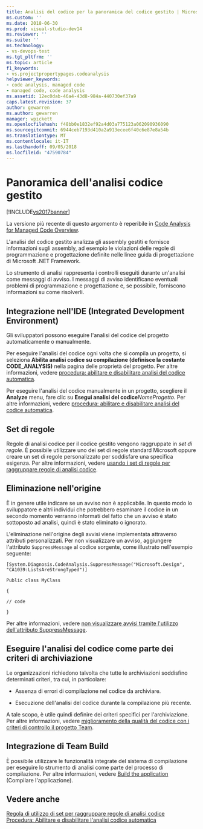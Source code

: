 ```yaml
---
title: Analisi del codice per la panoramica del codice gestito | Microsoft Docs
ms.custom: ''
ms.date: 2018-06-30
ms.prod: visual-studio-dev14
ms.reviewer: ''
ms.suite: ''
ms.technology:
- vs-devops-test
ms.tgt_pltfrm: ''
ms.topic: article
f1_keywords:
- vs.projectpropertypages.codeanalysis
helpviewer_keywords:
- code analysis, managed code
- managed code, code analysis
ms.assetid: 12ec0dab-46a4-43d8-984a-440730ef37a9
caps.latest.revision: 37
author: gewarren
ms.author: gewarren
manager: wpickett
ms.openlocfilehash: f48bb0e1832ef92a4d03a775123a062090936090
ms.sourcegitcommit: 6944ceb7193d410a2a913ecee6f40c6e87e8a54b
ms.translationtype: MT
ms.contentlocale: it-IT
ms.lasthandoff: 09/05/2018
ms.locfileid: "47590784"
---
```

# <a name="code-analysis-for-managed-code-overview"></a>Panoramica dell'analisi codice gestito
[!INCLUDE[vs2017banner](../includes/vs2017banner.md)]

La versione più recente di questo argomento è reperibile in [Code Analysis for Managed Code Overview](https://docs.microsoft.com/visualstudio/code-quality/code-analysis-for-managed-code-overview).  
  
L'analisi del codice gestito analizza gli assembly gestiti e fornisce informazioni sugli assembly, ad esempio le violazioni delle regole di programmazione e progettazione definite nelle linee guida di progettazione di Microsoft .NET Framework.  
  
 Lo strumento di analisi rappresenta i controlli eseguiti durante un'analisi come messaggi di avviso. I messaggi di avviso identificano eventuali problemi di programmazione e progettazione e, se possibile, forniscono informazioni su come risolverli.  
  
## <a name="ide-integrated-development-environment-integration"></a>Integrazione nell'IDE (Integrated Development Environment)  
 Gli sviluppatori possono eseguire l'analisi del codice del progetto automaticamente o manualmente.  
  
 Per eseguire l'analisi del codice ogni volta che si compila un progetto, si seleziona **Abilita analisi codice su compilazione (definisce la costante CODE_ANALYSIS)** nella pagina delle proprietà del progetto. Per altre informazioni, vedere [procedura: abilitare e disabilitare analisi del codice automatica](../code-quality/how-to-enable-and-disable-automatic-code-analysis-for-managed-code.md).  
  
 Per eseguire l'analisi del codice manualmente in un progetto, scegliere il **Analyze** menu, fare clic su **Esegui analisi del codice**_NomeProgetto_. Per altre informazioni, vedere [procedura: abilitare e disabilitare analisi del codice automatica](../code-quality/how-to-enable-and-disable-automatic-code-analysis-for-managed-code.md).  
  
## <a name="rule-sets"></a>Set di regole  
 Regole di analisi codice per il codice gestito vengono raggruppate in *set di regole*. È possibile utilizzare uno dei set di regole standard Microsoft oppure creare un set di regole personalizzato per soddisfare una specifica esigenza. Per altre informazioni, vedere [usando i set di regole per raggruppare regole di analisi codice](../code-quality/using-rule-sets-to-group-code-analysis-rules.md).  
  
## <a name="in-source-suppression"></a>Eliminazione nell'origine  
 È in genere utile indicare se un avviso non è applicabile. In questo modo lo sviluppatore e altri individui che potrebbero esaminare il codice in un secondo momento verranno informati del fatto che un avviso è stato sottoposto ad analisi, quindi è stato eliminato o ignorato.  
  
 L'eliminazione nell'origine degli avvisi viene implementata attraverso attributi personalizzati. Per non visualizzare un avviso, aggiungere l'attributo `SuppressMessage` al codice sorgente, come illustrato nell'esempio seguente:  
  
 `[System.Diagnosis.CodeAnalysis.SuppressMessage("Microsoft.Design", "CA1039:ListsAreStrongTyped")]`  
  
 `Public class MyClass`  
  
 `{`  
  
 `// code`  
  
 `}`  
  
 Per altre informazioni, vedere [non visualizzare avvisi tramite l'utilizzo dell'attributo SuppressMessage](../code-quality/suppress-warnings-by-using-the-suppressmessage-attribute.md).  
  
## <a name="run-code-analysis-as-part-of-check-in-policy"></a>Eseguire l'analisi del codice come parte dei criteri di archiviazione  
 Le organizzazioni richiedono talvolta che tutte le archiviazioni soddisfino determinati criteri, tra cui, in particolare:  
  
-   Assenza di errori di compilazione nel codice da archiviare.  
  
-   Esecuzione dell'analisi del codice durante la compilazione più recente.  
  
 A tale scopo, è utile quindi definire dei criteri specifici per l'archiviazione. Per altre informazioni, vedere [miglioramento della qualità del codice con i criteri di controllo il progetto Team](../code-quality/enhancing-code-quality-with-team-project-check-in-policies.md).  
  
## <a name="team-build-integration"></a>Integrazione di Team Build  
 È possibile utilizzare le funzionalità integrate del sistema di compilazione per eseguire lo strumento di analisi come parte del processo di compilazione. Per altre informazioni, vedere [Build the application](http://msdn.microsoft.com/library/a971b0f9-7c28-479d-a37b-8fd7e27ef692) (Compilare l'applicazione).  
  
## <a name="see-also"></a>Vedere anche  
 [Regola di utilizzo di set per raggruppare regole di analisi codice](../code-quality/using-rule-sets-to-group-code-analysis-rules.md)   
 [Procedura: Abilitare e disabilitare l'analisi codice automatica](../code-quality/how-to-enable-and-disable-automatic-code-analysis-for-managed-code.md)



